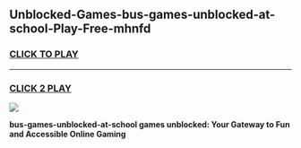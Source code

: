 
## Unblocked-Games-bus-games-unblocked-at-school-Play-Free-mhnfd
<h3>
<a href="https://premium76.site?title=bus-games-unblocked-at-school&ref=20M">CLICK TO PLAY</a></h3>
<hr>

<h3>
<a href="https://premium76.site?title=bus-games-unblocked-at-school&ref=20M">CLICK 2 PLAY</a>
  
</h3>

<a href="https://premium76.site?title=bus-games-unblocked-at-school&ref=19M"><img src="https://clearcache.store/games.png"></a>


**bus-games-unblocked-at-school games unblocked: Your Gateway to Fun and Accessible Online Gaming**
